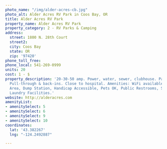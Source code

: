 ```yaml
---
photo_name: "/img/alder-acres-cb.jpg"
photo_alt: Alder Acres RV Park in Coos Bay, OR
title: Alder Acres RV Park
property_name: Alder Acres RV Park
property_category: 2 - RV Parks & Camping
address:
  street: 1800 N. 28th Court
  street2: 
  city: Coos Bay
  state: OR
  zip: '97420'
phone_toll_free: 
phone_local: 541-269-0999
units: 20
cost: 1 - $
property_description: '20-30-50 amp. Power, water, sewer, clubhouse. Paved level sites.
  Pull-through & back-ins. Close to hospital. Amenities: WiFi available, Recreation
  Area, Dump Station, Handicap Accessible, Pets OK, Public Restrooms, Showers, Cable,
  Laundry Facilities.'
website: http://alderacres.com
amenityList:
- amenitySelect: 5
- amenitySelect: 6
- amenitySelect: 9
- amenitySelect: 10
coordinates:
  lat: '43.382267'
  lng: "-124.2492887"

---
```

